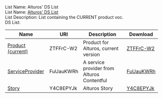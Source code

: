 List Name: Alturos' DS List  
 List Name: [Alturos' DS List](https://semantify.it/list/J6sJg_D8V)  
 List Description: List containing the CURRENT product voc.  
 DS List: 

| Name | URI  | Description  | Download  | 
|-------|-----|-------|-------| 
   | [Product (current)](https://semantify.it/ds/ZTFFrC-W2)  | ZTFFrC-W2  | Product for Alturos, current version  | [ZTFFrC-W2](./ZTFFrC-W2.json) |
  | [ServiceProvider](https://semantify.it/ds/FuUauKWRh)  | FuUauKWRh  | A service provider from Alturos Contentful  | [FuUauKWRh](./FuUauKWRh.json) |
  | [Story](https://semantify.it/ds/Y4C8EPYJk)  | Y4C8EPYJk  | Alturos Story  | [Y4C8EPYJk](./Y4C8EPYJk.json) |
